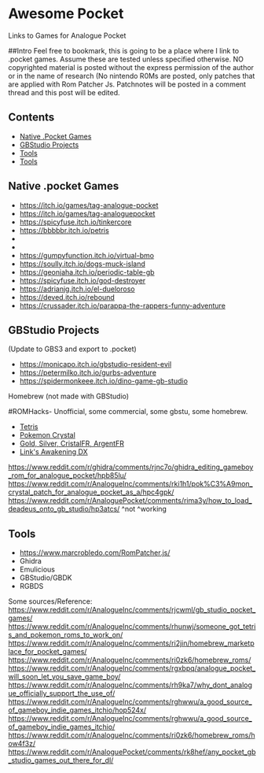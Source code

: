 # Awesome Pocket
Links to Games for Analogue Pocket


##Intro
Feel free to bookmark, this is going to be a place where I link to .pocket games. Assume these are tested unless specified otherwise.
NO copyrighted material is posted without the express permission of the author or in the name of research (No nintendo R0Ms are posted, only patches that are applied with Rom Patcher Js. Patchnotes will be posted in a comment thread and this post will be edited.
## Contents

- [Native .Pocket Games](#native-pocket-games)
- [GBStudio Projects](#gbstudio-projects)
- [Tools](#tools)
- [Tools](#tools)




## Native .pocket Games
 - https://itch.io/games/tag-analogue-pocket
 - https://itch.io/games/tag-analoguepocket
 - https://spicyfuse.itch.io/tinkercore
 - https://bbbbbr.itch.io/petris
 - 
 - 
 - https://gumpyfunction.itch.io/virtual-bmo
 - https://soully.itch.io/dogs-muck-island
 - https://geonjaha.itch.io/periodic-table-gb
 - https://spicyfuse.itch.io/god-destroyer
 - https://adrianjg.itch.io/el-dueloroso
 - https://deved.itch.io/rebound
 - https://crussader.itch.io/parappa-the-rappers-funny-adventure


## GBStudio Projects
 (Update to GBS3 and export to .pocket)

 - https://monicapo.itch.io/gbstudio-resident-evil
 - https://petermilko.itch.io/gurbs-adventure
 - https://spidermonkeee.itch.io/dino-game-gb-studio



Homebrew (not made with GBStudio)







#ROMHacks- Unofficial, some commercial, some gbstu, some homebrew.
 - [Tetris](https://twitter.com/bestpig/status/1472967996368953344)
 - [Pokemon Crystal](https://twitter.com/zhuowei/status/1473025917282836480)
 - [Gold, Silver, CristalFR, ArgentFR](https://twitter.com/bestpig/status/1473422565213417485)
 - [Link's Awakening DX](https://twitter.com/bestpig/status/1473041265344266241)

https://www.reddit.com/r/ghidra/comments/rjnc7o/ghidra_editing_gameboy_rom_for_analogue_pocket/hpb85lu/
https://www.reddit.com/r/AnalogueInc/comments/rki1h1/pok%C3%A9mon_crystal_patch_for_analogue_pocket_as_a/hpc4gpk/
https://www.reddit.com/r/AnaloguePocket/comments/rima3y/how_to_load_deadeus_onto_gb_studio/hp3atcs/ ^not ^working


## Tools


 - https://www.marcrobledo.com/RomPatcher.js/
 - Ghidra
 - Emulicious
 - GBStudio/GBDK
 - RGBDS



Some sources/Reference:
https://www.reddit.com/r/AnalogueInc/comments/rjcwml/gb_studio_pocket_games/
https://www.reddit.com/r/AnalogueInc/comments/rhunwj/someone_got_tetris_and_pokemon_roms_to_work_on/
https://www.reddit.com/r/AnalogueInc/comments/ri2jin/homebrew_marketplace_for_pocket_games/
https://www.reddit.com/r/AnalogueInc/comments/ri0zk6/homebrew_roms/
https://www.reddit.com/r/AnalogueInc/comments/rgxbpq/analogue_pocket_will_soon_let_you_save_game_boy/
https://www.reddit.com/r/AnalogueInc/comments/rh9ka7/why_dont_analogue_officially_support_the_use_of/
	https://www.reddit.com/r/AnalogueInc/comments/rghwwu/a_good_source_of_gameboy_indie_games_itchio/hop524x/
	https://www.reddit.com/r/AnalogueInc/comments/rghwwu/a_good_source_of_gameboy_indie_games_itchio/
https://www.reddit.com/r/AnalogueInc/comments/ri0zk6/homebrew_roms/how4f3z/
https://www.reddit.com/r/AnaloguePocket/comments/rk8hef/any_pocket_gb_studio_games_out_there_for_dl/	
